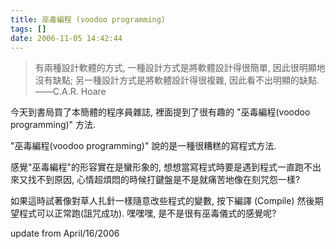 ```yaml
---
title: 巫毒編程 (voodoo programming)
tags: []
date: 2006-11-05 14:42:44
---
```


> 有兩種設計軟體的方式, 一種設計方式是將軟體設計得很簡單, 因此很明顯地沒有缺點;
> 另一種設計方式是將軟體設計得很複雜, 因此看不出明顯的缺點. ——C.A.R. Hoare

今天到書局買了本簡體的程序員雜誌, 裡面提到了很有趣的 "巫毒編程(voodoo programming)" 方法. 

"巫毒編程(voodoo programming)" 說的是一種很糟糕的寫程式方法.

感覺"巫毒編程"的形容實在是蠻形象的, 想想當寫程式時要是遇到程式一直跑不出來又找不到原因, 心情超煩悶的時候打鍵盤是不是就痛苦地像在刻咒怨一樣?

如果這時試著像對草人扎針一樣隨意改些程式的變數, 按下編譯 (Compile) 然後期望程式可以正常跑(詛咒成功).
嘿嘿嘿, 是不是很有巫毒儀式的感覺呢?

update from April/16/2006
